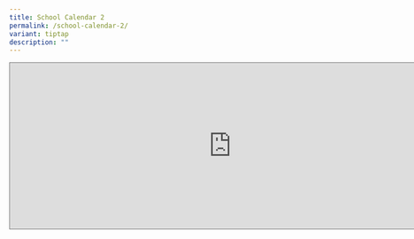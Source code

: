 ```yaml
---
title: School Calendar 2
permalink: /school-calendar-2/
variant: tiptap
description: ""
---
```

<p></p>
<div class="iframe-wrapper">
<iframe style="border:solid 1px #777" height="300" width="800" allowfullscreen="true" frameborder="0" src="https://calendar.google.com/calendar/embed?height=300&amp;wkst=1&amp;bgcolor=%23ffffff&amp;ctz=Asia%2FSingapore&amp;mode=AGENDA&amp;showTitle=1&amp;showNav=0&amp;showDate=0&amp;showPrint=0&amp;showTabs=0&amp;showCalendars=0&amp;showTz=0&amp;src=Y19hZTR2OGEzdm5nc3RjMGRxYTRudTUwbm5jMEBncm91cC5jYWxlbmRhci5nb29nbGUuY29t&amp;color=%23B39DDB"></iframe>
</div>
<p></p>